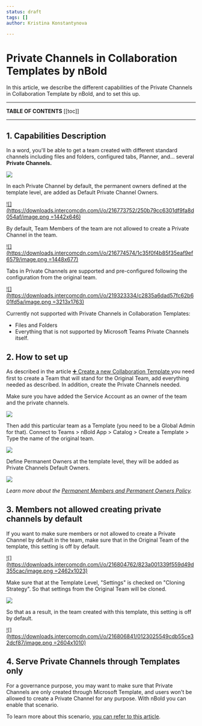 ```yaml
---
status: draft
tags: []
author: Kristina Konstantynova

---
```

# **Private Channels in Collaboration Templates by nBold**

In this article, we describe the different capabilities of the Private Channels in Collaboration Template by nBold, and to set this up.

***

**TABLE OF CONTENTS**
\[\[toc\]\]

***

## 1. Capabilities Description

In a word, you'll be able to get a team created with different standard channels including files and folders, configured tabs, Planner, and... several **Private Channels.**

![](/uploads/screenshot-2022-02-11-at-10-41-49.png)

In each Private Channel by default, the permanent owners defined at the template level, are added as Default Private Channel Owners.

[![](https://downloads.intercomcdn.com/i/o/216773752/250b79cc6301df9fa8d054af/image.png =1442x646)](https://downloads.intercomcdn.com/i/o/216773752/250b79cc6301df9fa8d054af/image.png)

By default, Team Members of the team are not allowed to create a Private Channel in the team.

[![](https://downloads.intercomcdn.com/i/o/216774574/1c35f0f4b85f35eaf9ef6579/image.png =1448x677)](https://downloads.intercomcdn.com/i/o/216774574/1c35f0f4b85f35eaf9ef6579/image.png)

Tabs in Private Channels are supported and pre-configured following the configuration from the original team.

[![](https://downloads.intercomcdn.com/i/o/219323334/c2835a6dad57fc62b601fd5a/image.png =3213x1763)](https://downloads.intercomcdn.com/i/o/219323334/c2835a6dad57fc62b601fd5a/image.png)

Currently not supported with Private Channels in Collaboration Templates:

* Files and Folders
* Everything that is not supported by Microsoft Teams Private Channels itself.

## 2. How to set up

As described in the article [➕ Create a new Collaboration Template ](https://docs.nbold.co/collaboration-templates/create-a-new-collaboration-template.html)you need first to create a Team that will stand for the Original Team, add everything needed as described. In addition, create the Private Channels needed.

Make sure you have added the Service Account as an owner of the team and the private channels.

![](/uploads/screenshot-2022-02-11-at-10-48-00.png)

Then add this particular team as a Template (you need to be a Global Admin for that). Connect to Teams > nBold App > Catalog > Create a Template > Type the name of the original team.

![](/uploads/screenshot-2022-02-11-at-11-06-25.png)

Define Permanent Owners at the template level, they will be added as Private Channels Default Owners.

![](/uploads/screenshot-2022-02-11-at-11-06-55.png)

_Learn more about the_ [_Permanent Members and Permanent Owners Policy_](https://help.salestim.com/en/articles/4149874-permanent-owners-and-members-policy)_._

## 3. Members not allowed creating private channels by default

If you want to make sure members or not allowed to create a Private Channel by default in the team, make sure that in the Original Team of the template, this setting is off by default.

[![](https://downloads.intercomcdn.com/i/o/216804762/823a001339f559d49d355cac/image.png =2462x1023)](https://downloads.intercomcdn.com/i/o/216804762/823a001339f559d49d355cac/image.png)

Make sure that at the Template Level, "Settings" is checked on "Cloning Strategy". So that settings from the Original Team will be cloned.

![](/uploads/screenshot-2022-02-11-at-11-33-52.png)

So that as a result, in the team created with this template, this setting is off by default.

[![](https://downloads.intercomcdn.com/i/o/216806841/0123025549cdb55ce32dcf87/image.png =2604x1010)](https://downloads.intercomcdn.com/i/o/216806841/0123025549cdb55ce32dcf87/image.png)

## 4. Serve Private Channels through Templates only

For a governance purpose, you may want to make sure that Private Channels are only created through Microsoft Template, and users won't be allowed to create a Private Channel for any purpose. With nBold you can enable that scenario.

To learn more about this scenario, [you can refer to this article](https://help.salestim.com/en/articles/4182433-serve-private-channels-in-microsoft-teams-only-through-templates).